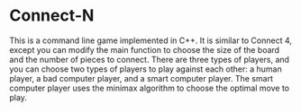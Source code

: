 # Connect-N

This is a command line game implemented in C++.  It is similar to Connect 4, except you can modify the main function to choose the size of the board and the number of pieces to connect.  There are three types of players, and you can choose two types of players to play against each other: a human player, a bad computer player, and a smart computer player.  The smart computer player uses the minimax algorithm to choose the optimal move to play.
